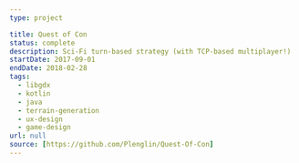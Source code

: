 ```yaml
---
type: project

title: Quest of Con
status: complete
description: Sci-Fi turn-based strategy (with TCP-based multiplayer!)
startDate: 2017-09-01
endDate: 2018-02-28
tags:
  - libgdx
  - kotlin
  - java
  - terrain-generation
  - ux-design
  - game-design
url: null
source: [https://github.com/Plenglin/Quest-Of-Con]
---
```

